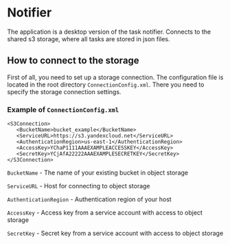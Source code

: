 # Notifier
The application is a desktop version of the task notifier. Connects to the shared s3 storage, where all tasks are stored in json files.

## How to connect to the storage
First of all, you need to set up a storage connection. 
The configuration file is located in the root directory ```ConnectionConfig.xml```. There you need to specify the storage connection settings.
### Example of ```ConnectionConfig.xml```
 ```
<S3Connection>
	<BucketName>bucket_example</BucketName>
	<ServiceURL>https://s3.yandexcloud.net</ServiceURL>
	<AuthenticationRegion>us-east-1</AuthenticationRegion>
	<AccessKey>YChaP1111AAAEXAMPLEACCESSKEY</AccessKey>
	<SecretKey>YCjAfA22222AAAEXAMPLESECRETKEY</SecretKey>
</S3Connection>
```
```BucketName``` - The name of your existing bucket in object storage

```ServiceURL``` - Host for connecting to object storage

```AuthenticationRegion``` - Authentication region of your host

```AccessKey``` - Access key from a service account with access to object storage

```SecretKey``` - Secret key from a service account with access to object storage


